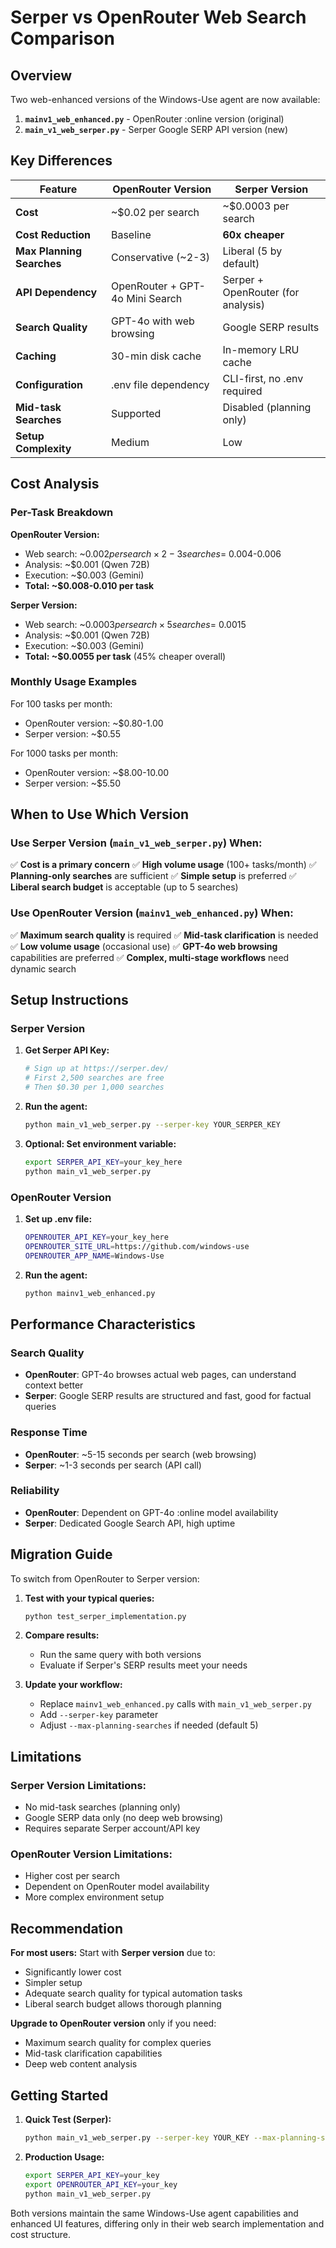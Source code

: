 # Serper vs OpenRouter Web Search Comparison

## Overview

Two web-enhanced versions of the Windows-Use agent are now available:

1. **`mainv1_web_enhanced.py`** - OpenRouter :online version (original)
2. **`main_v1_web_serper.py`** - Serper Google SERP API version (new)

## Key Differences

| Feature | OpenRouter Version | Serper Version |
|---------|-------------------|----------------|
| **Cost** | ~$0.02 per search | ~$0.0003 per search |
| **Cost Reduction** | Baseline | **60x cheaper** |
| **Max Planning Searches** | Conservative (~2-3) | Liberal (5 by default) |
| **API Dependency** | OpenRouter + GPT-4o Mini Search | Serper + OpenRouter (for analysis) |
| **Search Quality** | GPT-4o with web browsing | Google SERP results |
| **Caching** | 30-min disk cache | In-memory LRU cache |
| **Configuration** | .env file dependency | CLI-first, no .env required |
| **Mid-task Searches** | Supported | Disabled (planning only) |
| **Setup Complexity** | Medium | Low |

## Cost Analysis

### Per-Task Breakdown

**OpenRouter Version:**
- Web search: ~$0.002 per search × 2-3 searches = ~$0.004-0.006
- Analysis: ~$0.001 (Qwen 72B)
- Execution: ~$0.003 (Gemini)
- **Total: ~$0.008-0.010 per task**

**Serper Version:**
- Web search: ~$0.0003 per search × 5 searches = ~$0.0015
- Analysis: ~$0.001 (Qwen 72B) 
- Execution: ~$0.003 (Gemini)
- **Total: ~$0.0055 per task** (45% cheaper overall)

### Monthly Usage Examples

For 100 tasks per month:
- OpenRouter version: ~$0.80-1.00
- Serper version: ~$0.55

For 1000 tasks per month:
- OpenRouter version: ~$8.00-10.00
- Serper version: ~$5.50

## When to Use Which Version

### Use Serper Version (`main_v1_web_serper.py`) When:

✅ **Cost is a primary concern**
✅ **High volume usage** (100+ tasks/month)
✅ **Planning-only searches** are sufficient
✅ **Simple setup** is preferred
✅ **Liberal search budget** is acceptable (up to 5 searches)

### Use OpenRouter Version (`mainv1_web_enhanced.py`) When:

✅ **Maximum search quality** is required
✅ **Mid-task clarification** is needed
✅ **Low volume usage** (occasional use)
✅ **GPT-4o web browsing** capabilities are preferred
✅ **Complex, multi-stage workflows** need dynamic search

## Setup Instructions

### Serper Version

1. **Get Serper API Key:**
   ```bash
   # Sign up at https://serper.dev/
   # First 2,500 searches are free
   # Then $0.30 per 1,000 searches
   ```

2. **Run the agent:**
   ```bash
   python main_v1_web_serper.py --serper-key YOUR_SERPER_KEY
   ```

3. **Optional: Set environment variable:**
   ```bash
   export SERPER_API_KEY=your_key_here
   python main_v1_web_serper.py
   ```

### OpenRouter Version

1. **Set up .env file:**
   ```bash
   OPENROUTER_API_KEY=your_key_here
   OPENROUTER_SITE_URL=https://github.com/windows-use
   OPENROUTER_APP_NAME=Windows-Use
   ```

2. **Run the agent:**
   ```bash
   python mainv1_web_enhanced.py
   ```

## Performance Characteristics

### Search Quality
- **OpenRouter**: GPT-4o browses actual web pages, can understand context better
- **Serper**: Google SERP results are structured and fast, good for factual queries

### Response Time
- **OpenRouter**: ~5-15 seconds per search (web browsing)
- **Serper**: ~1-3 seconds per search (API call)

### Reliability
- **OpenRouter**: Dependent on GPT-4o :online model availability
- **Serper**: Dedicated Google Search API, high uptime

## Migration Guide

To switch from OpenRouter to Serper version:

1. **Test with your typical queries:**
   ```bash
   python test_serper_implementation.py
   ```

2. **Compare results:**
   - Run the same query with both versions
   - Evaluate if Serper's SERP results meet your needs

3. **Update your workflow:**
   - Replace `mainv1_web_enhanced.py` calls with `main_v1_web_serper.py`
   - Add `--serper-key` parameter
   - Adjust `--max-planning-searches` if needed (default 5)

## Limitations

### Serper Version Limitations:
- No mid-task searches (planning only)
- Google SERP data only (no deep web browsing)
- Requires separate Serper account/API key

### OpenRouter Version Limitations:
- Higher cost per search
- Dependent on OpenRouter model availability
- More complex environment setup

## Recommendation

**For most users:** Start with **Serper version** due to:
- Significantly lower cost
- Simpler setup
- Adequate search quality for typical automation tasks
- Liberal search budget allows thorough planning

**Upgrade to OpenRouter version** only if you need:
- Maximum search quality for complex queries
- Mid-task clarification capabilities
- Deep web content analysis

## Getting Started

1. **Quick Test (Serper):**
   ```bash
   python main_v1_web_serper.py --serper-key YOUR_KEY --max-planning-searches 3
   ```

2. **Production Usage:**
   ```bash
   export SERPER_API_KEY=your_key
   export OPENROUTER_API_KEY=your_key
   python main_v1_web_serper.py
   ```

Both versions maintain the same Windows-Use agent capabilities and enhanced UI features, differing only in their web search implementation and cost structure.